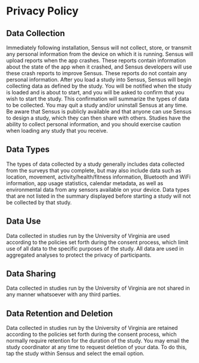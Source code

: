 # Privacy Policy

## Data Collection
Immediately following installation, Sensus will not collect, store, or transmit any personal information from the device on which it is running. Sensus will upload reports when the app crashes. These reports contain information about the state of the app when it crashed, and Sensus developers will use these crash reports to improve Sensus. These reports do not contain any personal information. After you load a study into Sensus, Sensus will begin collecting data as defined by the study. You will be notified when the study is loaded and is about to start, and you will be asked to confirm that you wish to start the study. This confirmation will summarize the types of data to be collected. You may quit a study and/or uninstall Sensus at any time. Be aware that Sensus is publicly available and that anyone can use Sensus to design a study, which they can then share with others. Studies have the ability to collect personal information, and you should exercise caution when loading any study that you receive.

## Data Types
The types of data collected by a study generally includes data collected from the surveys that you complete, but may also include data such as location, movement, activity/health/fitness information, Bluetooth and WiFi information, app usage statistics, calendar metadata, as well as environmental data from any sensors available on your device. Data types that are not listed in the summary displayed before starting a study will not be collected by that study.

## Data Use
Data collected in studies run by the University of Virginia are used according to the policies set forth during the consent process, which limit use of all data to the specific purposes of the study. All data are used in aggregated analyses to protect the privacy of participants.

## Data Sharing
Data collected in studies run by the University of Virginia are not shared in any manner whatsoever with any third parties.

## Data Retention and Deletion
Data collected in studies run by the University of Virginia are retained according to the policies set forth during the consent process, which normally require retention for the duration of the study. You may email the study coordinator at any time to request deletion of your data. To do this, tap the study within Sensus and select the email option.